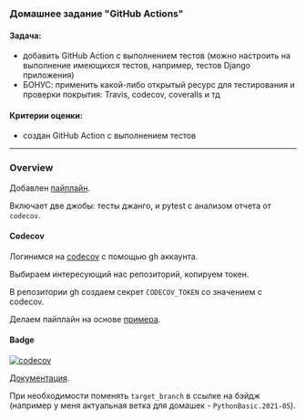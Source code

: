 ### Домашнее задание "GitHub Actions"
#### Задача:
- добавить GitHub Action с выполнением тестов (можно настроить на выполнение имеющихся тестов, например, тестов Django приложения)
- БОНУС: применить какой-либо открытый ресурс для тестирования и проверки покрытия: Travis, codecov, coveralls и тд
#### Критерии оценки:
- создан GitHub Action с выполнением тестов
---
### Overview

Добавлен [пайплайн](https://github.com/karma-git/otus_base_python/blob/PythonBasic.2021-05/.github/workflows/hw_10.yml).

Включает две джобы: тесты джанго, и pytest с анализом отчета от `codecov`.

#### Codecov

Логинимся на [codecov](https://about.codecov.io/) с помощью gh аккаунта.

Выбираем интересующий нас репозиторий, копируем токен.

В репозитории gh создаем секрет `CODECOV_TOKEN` со значением с codecov.

Делаем пайплайн на основе [примера](https://github.com/marketplace/actions/codecov).

#### Badge

[![codecov](https://codecov.io/gh/karma-git/otus_base_python/branch/PythonBasic.2021-05/graph/badge.svg?token=G6ADPNLRCF)](https://codecov.io/gh/karma-git/otus_base_python)

[Документация](https://docs.codecov.com/docs/status-badges).

При необходимости поменять `target_branch` в ссылке на бэйдж (например у меня актуальная ветка для домашек - `PythonBasic.2021-05`).

